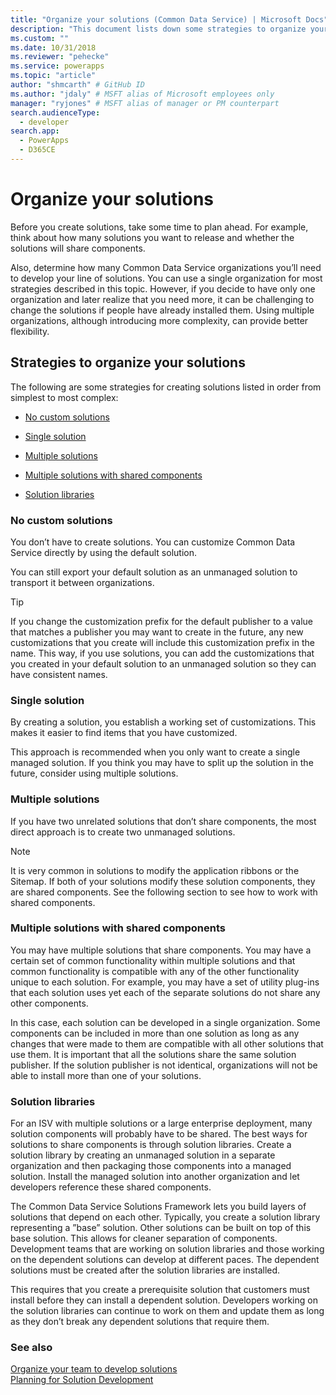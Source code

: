 ```yaml
---
title: "Organize your solutions (Common Data Service) | Microsoft Docs" # Intent and product brand in a unique string of 43-59 chars including spaces
description: "This document lists down some strategies to organize your solutions" # 115-145 characters including spaces. This abstract displays in the search result.
ms.custom: ""
ms.date: 10/31/2018
ms.reviewer: "pehecke"
ms.service: powerapps
ms.topic: "article"
author: "shmcarth" # GitHub ID
ms.author: "jdaly" # MSFT alias of Microsoft employees only
manager: "ryjones" # MSFT alias of manager or PM counterpart
search.audienceType: 
  - developer
search.app: 
  - PowerApps
  - D365CE
---
```

# Organize your solutions

Before you create solutions, take some time to plan ahead. For example, think about how many solutions you want to release and whether the solutions will share components.  
  
 Also, determine how many Common Data Service organizations you’ll need to develop your line of solutions. You can use a single organization for most strategies described in this topic. However, if you decide to have only one organization and later realize that you need more, it can be challenging to change the solutions if people have already installed them. Using multiple organizations, although introducing more complexity, can provide better flexibility.  
  
<a name="BKMK_OptionsToModularize"></a>   
## Strategies to organize your solutions  
 The following are some strategies for creating solutions listed in order from simplest to most complex:  
  
-   [No custom solutions](organize-solutions.md#BKMK_NoCustomSolution)  
  
-   [Single solution](organize-solutions.md#BKMK_SingleSolution)  
  
-   [Multiple solutions](organize-solutions.md#BKMK_MultipleSolutions)  
  
-   [Multiple solutions with shared components](organize-solutions.md#BKMK_MultipleSolutionsSharedComponents)  
  
-   [Solution libraries](organize-solutions.md#BKMK_SolutionLibraries)  
  
<a name="BKMK_NoCustomSolution"></a> 
  
### No custom solutions  
 You don’t have to create solutions. You can customize Common Data Service directly by using the default solution.  
  
 You can still export your default solution as an unmanaged solution to transport it between organizations.  
  
> [!TIP]
>  If you change the customization prefix for the default publisher to a value that matches a publisher you may want to create in the future, any new customizations that you create will include this customization prefix in the name. This way, if you use solutions, you can add the customizations that you created in your default solution to an unmanaged solution so they can have consistent names.  
  
<a name="BKMK_SingleSolution"></a>   
### Single solution  
 By creating a solution, you establish a working set of customizations. This makes it easier to find items that you have customized.  
  
 This approach is recommended when you only want to create a single managed solution. If you think you may have to split up the solution in the future, consider using multiple solutions.  
  
<a name="BKMK_MultipleSolutions"></a>   
### Multiple solutions  
 If you have two unrelated solutions that don’t share components, the most direct approach is to create two unmanaged solutions.  
  
> [!NOTE]
>  It is very common in solutions to modify the application ribbons or the Sitemap. If both of your solutions modify these solution components, they are shared components. See the following section to see how to work with shared components.  
  
<a name="BKMK_MultipleSolutionsSharedComponents"></a>   
### Multiple solutions with shared components  
 You may have multiple solutions that share components. You may have a certain set of common functionality within multiple solutions and that common functionality is compatible with any of the other functionality unique to each solution. For example, you may have a set of utility plug-ins that each solution uses yet each of the separate solutions do not share any other components.  
  
 In this case, each solution can be developed in a single organization. Some components can be included in more than one solution as long as any changes that were made to them are compatible with all other solutions that use them. It is important that all the solutions share the same solution publisher. If the solution publisher is not identical, organizations will not be able to install more than one of your solutions.  
  
<a name="BKMK_SolutionLibraries"></a> 
  
### Solution libraries  
 For an ISV with multiple solutions or a large enterprise deployment, many solution components will probably have to be shared. The best ways for solutions to share components is through solution libraries. Create a solution library by creating an unmanaged solution in a separate organization and then packaging those components into a managed solution. Install the managed solution into another organization and let developers reference these shared components.  
  
 The Common Data Service Solutions Framework lets you build layers of solutions that depend on each other. Typically, you create a solution library representing a ”base” solution. Other solutions can be built on top of this base solution. This allows for cleaner separation of components. Development teams that are working on solution libraries and those working on the dependent solutions can develop at different paces. The dependent solutions must be created after the solution libraries are installed.  
  
 This requires that you create a prerequisite solution that customers must install before they can install a dependent solution. Developers working on the solution libraries can continue to work on them and update them as long as they don’t break any dependent solutions that require them.  
  
### See also  
 [Organize your team to develop solutions](organize-team-develop-solutions.md)   
 [Planning for Solution Development](/dynamics365/customer-engagement/developer/plan-solution-development)
